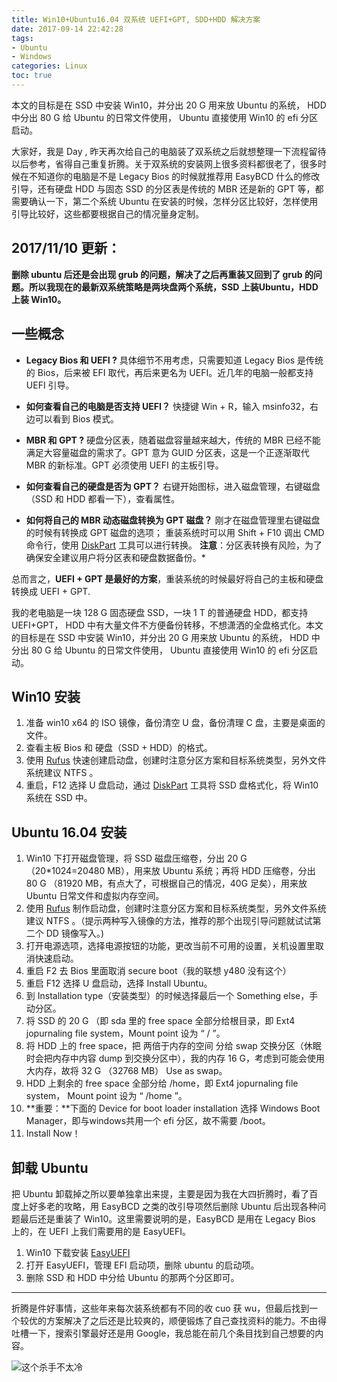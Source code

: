 ```yaml
---
title: Win10+Ubuntu16.04 双系统 UEFI+GPT, SDD+HDD 解决方案
date: 2017-09-14 22:42:28
tags:
- Ubuntu
- Windows
categories: Linux
toc: true
---
```

本文的目标是在 SSD 中安装 Win10，并分出 20 G 用来放 Ubuntu 的系统， HDD 中分出 80 G 给 Ubuntu 的日常文件使用， Ubuntu 直接使用 Win10 的 efi 分区启动。
 <!-- more -->
大家好，我是 Day , 昨天再次给自己的电脑装了双系统之后就想整理一下流程留待以后参考，省得自己重复折腾。关于双系统的安装网上很多资料都很老了，很多时候在不知道你的电脑是不是 Legacy Bios 的时候就推荐用 EasyBCD 什么的修改引导，还有硬盘 HDD 与固态 SSD 的分区表是传统的 MBR 还是新的 GPT 等，都需要确认一下，第二个系统 Ubuntu 在安装的时候，怎样分区比较好，怎样使用引导比较好，这些都要根据自己的情况量身定制。

## 2017/11/10 更新：

**删除 ubuntu 后还是会出现 grub 的问题，解决了之后再重装又回到了 grub 的问题。所以我现在的最新双系统策略是两块盘两个系统，SSD 上装Ubuntu，HDD 上装 Win10。**



## 一些概念

- **Legacy Bios 和 UEFI ?**
  具体细节不用考虑，只需要知道 Legacy Bios 是传统的 Bios，后来被 EFI 取代，再后来更名为 UEFI。近几年的电脑一般都支持 UEFI 引导。

- **如何查看自己的电脑是否支持 UEFI？**
  快捷键 Win + R，输入 msinfo32，右边可以看到 Bios 模式。

- **MBR 和 GPT ?**
  硬盘分区表，随着磁盘容量越来越大，传统的 MBR 已经不能满足大容量磁盘的需求了。GPT 意为 GUID
   分区表，这是一个正逐渐取代 MBR 的新标准。GPT 必须使用 UEFI 的主板引导。

- **如何查看自己的硬盘是否为 GPT？**
  右键开始图标，进入磁盘管理，右键磁盘（SSD 和 HDD 都看一下），查看属性。

- **如何将自己的 MBR 动态磁盘转换为 GPT 磁盘？**
  刚才在磁盘管理里右键磁盘的时候有转换成 GPT 磁盘的选项；
  重装系统时可以用 Shift + F10 调出 CMD 命令行，使用 [DiskPart](https://technet.microsoft.com/zh-cn/library/cc766465(v=ws.10).aspx) 工具可以进行转换。
  **注意**：分区表转换有风险，为了确保安全建议用户将分区表和硬盘数据备份。*

总而言之，**UEFI + GPT 是最好的方案**，重装系统的时候最好将自己的主板和硬盘转换成 UEFI + GPT.

我的老电脑是一块 128 G 固态硬盘 SSD，一块 1 T 的普通硬盘 HDD，都支持 UEFI+GPT， HDD 中有大量文件不方便备份转移，不想潇洒的全盘格式化。本文的目标是在 SSD 中安装 Win10，并分出 20 G 用来放 Ubuntu 的系统， HDD 中分出 80 G 给 Ubuntu 的日常文件使用， Ubuntu 直接使用 Win10 的 efi 分区启动。

## Win10 安装

1. 准备 win10 x64 的 ISO 镜像，备份清空 U 盘，备份清理 C 盘，主要是桌面的文件。
2. 查看主板 Bios 和 硬盘（SSD + HDD）的格式。
3. 使用 [Rufus](http://rufus.akeo.ie/?locale=zh_CN) 快速创建启动盘，创建时注意分区方案和目标系统类型，另外文件系统建议 NTFS 。
4. 重启，F12 选择 U 盘启动，通过 [DiskPart](https://technet.microsoft.com/zh-cn/library/cc766465(v=ws.10).aspx)  工具将 SSD 盘格式化，将 Win10 系统在 SSD 中。
## Ubuntu 16.04 安装

1. Win10 下打开磁盘管理，将 SSD 磁盘压缩卷，分出 20 G （20*1024=20480 MB），用来放 Ubuntu 系统；再将 HDD 压缩卷，分出 80 G （81920 MB，有点大了，可根据自己的情况，40G 足矣），用来放Ubuntu 日常文件和虚拟内存空间。
2. 使用 [Rufus](http://rufus.akeo.ie/?locale=zh_CN) 制作启动盘，创建时注意分区方案和目标系统类型，另外文件系统建议 NTFS 。（提示两种写入镜像的方法，推荐的那个出现引导问题就试试第二个 DD 镜像写入。)
3. 打开电源选项，选择电源按钮的功能，更改当前不可用的设置，关机设置里取消快速启动。
4. 重启 F2 去 Bios 里面取消 secure boot（我的联想 y480 没有这个）
5. 重启 F12 选择 U 盘启动，选择 Install Ubuntu。
6. 到 Installation type（安装类型）的时候选择最后一个 Something else，手动分区。
7. 将 SSD 的 20 G （即 sda 里的 free space 全部分给根目录，即 Ext4 jopurnaling file system，Mount point 设为 “ / ”。
8. 将 HDD 上的 free space，把 两倍于内存的空间 分给 swap 交换分区（休眠时会把内存中内容
   dump 到交换分区中），我的内存 16 G，考虑到可能会使用大内存，故将 32 G （32768 MB） Use as swap。
9. HDD 上剩余的 free space 全部分给 /home，即 Ext4 jopurnaling file system， Mount point 设为 “ /home ”。
10. **重要：**下面的 Device for boot loader installation 选择 Windows Boot Manager，即与windows共用一个 efi 分区，故不需要 /boot。
11. Install Now！
## 卸载 Ubuntu

把 Ubuntu 卸载掉之所以要单独拿出来提，主要是因为我在大四折腾时，看了百度上好多老的攻略，用 EasyBCD 之类的改引导项然后删除 Ubuntu 后出现各种问题最后还是重装了 Win10。这里需要说明的是，EasyBCD 是用在 Legacy Bios 上的，在 UEFI 上我们需要用的是 EasyUEFI。

1. Win10 下载安装 [EasyUEFI](http://www.easyuefi.com/index-cn.html)
2. 打开 EasyUEFI，管理 EFI 启动项，删除 ubuntu 的启动项。
3. 删除 SSD 和 HDD 中分给 Ubuntu 的那两个分区即可。
-------------------
折腾是件好事情，这些年来每次装系统都有不同的收 cuo 获 wu，但最后找到一个较优的方案解决了之后还是比较爽的，顺便锻炼了自己查找资料的能力。不由得吐槽一下，搜索引擎最好还是用 Google，我总能在前几个条目找到自己想要的内容。

![这个杀手不太冷](http://upload-images.jianshu.io/upload_images/4086548-b0ff68db4f836176.jpg?imageMogr2/auto-orient/strip%7CimageView2/2/w/1240)
